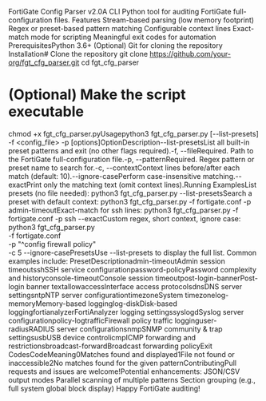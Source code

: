 FortiGate Config Parser v2.0A CLI Python tool for auditing FortiGate full-configuration files.
Features
Stream-based parsing (low memory footprint)
Regex or preset-based pattern matching
Configurable context lines
Exact-match mode for scripting
Meaningful exit codes for automation
PrerequisitesPython 3.6+
(Optional) Git for cloning the repository
Installation# Clone the repository
git clone https://github.com/your-org/fgt_cfg_parser.git
cd fgt_cfg_parser

# (Optional) Make the script executable
chmod +x fgt_cfg_parser.pyUsagepython3 fgt_cfg_parser.py [--list-presets] -f <config_file> -p <pattern> [options]OptionDescription--list-presetsList all built-in preset patterns and exit (no other flags required).-f, --fileRequired. Path to the FortiGate full-configuration file.-p, --patternRequired. Regex pattern or preset name to search for.-c, --contextContext lines before/after each match (default: 10).--ignore-casePerform case-insensitive matching.--exactPrint only the matching text (omit context lines).Running ExamplesList presets (no file needed):
python3 fgt_cfg_parser.py --list-presetsSearch a preset with default context:
python3 fgt_cfg_parser.py -f fortigate.conf -p admin-timeoutExact-match for ssh lines:
python3 fgt_cfg_parser.py -f fortigate.conf -p ssh --exactCustom regex, short context, ignore case:
python3 fgt_cfg_parser.py \
  -f fortigate.conf \
  -p "^config firewall policy" \
  -c 5 --ignore-casePresetsUse --list-presets to display the full list. Common examples include:
PresetDescriptionadmin-timeoutAdmin session timeoutsshSSH service configurationpassword-policyPassword complexity and historyconsole-timeoutConsole session timeoutpost-login-bannerPost-login banner textallowaccessInterface access protocolsdnsDNS server settingsntpNTP server configurationtimezoneSystem timezonelog-memoryMemory-based logginglog-diskDisk-based loggingfortianalyzerFortiAnalyzer logging settingssyslogdSyslog server configurationpolicy-logtrafficFirewall policy traffic logginguser-radiusRADIUS server configurationsnmpSNMP community & trap settingsusbUSB device controlicmpICMP forwarding and restrictionsbroadcast-forwardBroadcast forwarding policyExit CodesCodeMeaning0Matches found and displayed1File not found or inaccessible2No matches found for the given patternContributingPull requests and issues are welcome!Potential enhancements:
JSON/CSV output modes
Parallel scanning of multiple patterns
Section grouping (e.g., full system global block display)
Happy FortiGate auditing!
